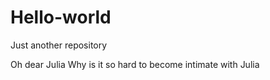 # Hello-world
Just another repository

Oh dear Julia
Why is it so hard to become intimate with Julia
